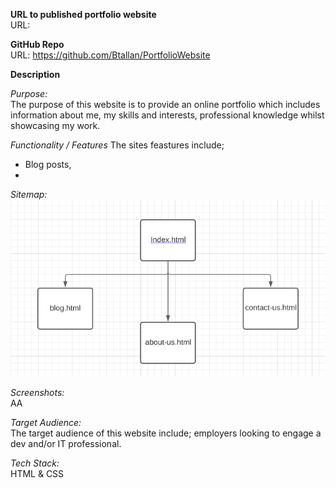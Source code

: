 **URL to published portfolio website**\
URL:

**GitHub Repo**\
URL: https://github.com/Btallan/PortfolioWebsite






**Description**

_Purpose:_\
The purpose of this website is to provide an online portfolio which includes information about me, my skills and interests, professional knowledge whilst showcasing my work.



_Functionality / Features_
The sites feastures include;
- Blog posts,
- 



_Sitemap:_\
![Sitemap](\img\screenshots\PortfolioWebsite-Sitemap.PNG)



_Screenshots:_\
AA



_Target Audience:_\
The target audience of this website include; employers looking to engage a dev and/or IT professional.



_Tech Stack:_\
HTML & CSS






